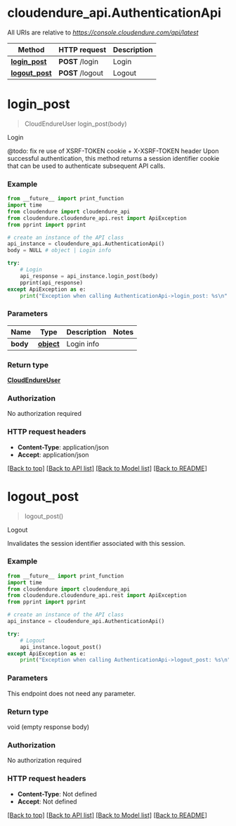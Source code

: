 # cloudendure_api.AuthenticationApi

All URIs are relative to *https://console.cloudendure.com/api/latest*

Method | HTTP request | Description
------------- | ------------- | -------------
[**login_post**](AuthenticationApi.md#login_post) | **POST** /login | Login
[**logout_post**](AuthenticationApi.md#logout_post) | **POST** /logout | Logout

# **login_post**
> CloudEndureUser login_post(body)

Login

@todo: fix re use of XSRF-TOKEN cookie + X-XSRF-TOKEN header Upon successful authentication, this method returns a session identifier cookie that can be used to authenticate subsequent API calls.

### Example
```python
from __future__ import print_function
import time
from cloudendure import cloudendure_api
from cloudendure.cloudendure_api.rest import ApiException
from pprint import pprint

# create an instance of the API class
api_instance = cloudendure_api.AuthenticationApi()
body = NULL # object | Login info

try:
    # Login
    api_response = api_instance.login_post(body)
    pprint(api_response)
except ApiException as e:
    print("Exception when calling AuthenticationApi->login_post: %s\n" % e)
```

### Parameters

Name | Type | Description  | Notes
------------- | ------------- | ------------- | -------------
 **body** | [**object**](object.md)| Login info |

### Return type

[**CloudEndureUser**](CloudEndureUser.md)

### Authorization

No authorization required

### HTTP request headers

 - **Content-Type**: application/json
 - **Accept**: application/json

[[Back to top]](#) [[Back to API list]](API_README.md#documentation-for-api-endpoints) [[Back to Model list]](API_README.md#documentation-for-models) [[Back to README]](API_README.md)

# **logout_post**
> logout_post()

Logout

Invalidates the session identifier associated with this session.

### Example
```python
from __future__ import print_function
import time
from cloudendure import cloudendure_api
from cloudendure.cloudendure_api.rest import ApiException
from pprint import pprint

# create an instance of the API class
api_instance = cloudendure_api.AuthenticationApi()

try:
    # Logout
    api_instance.logout_post()
except ApiException as e:
    print("Exception when calling AuthenticationApi->logout_post: %s\n" % e)
```

### Parameters
This endpoint does not need any parameter.

### Return type

void (empty response body)

### Authorization

No authorization required

### HTTP request headers

 - **Content-Type**: Not defined
 - **Accept**: Not defined

[[Back to top]](#) [[Back to API list]](API_README.md#documentation-for-api-endpoints) [[Back to Model list]](API_README.md#documentation-for-models) [[Back to README]](API_README.md)

